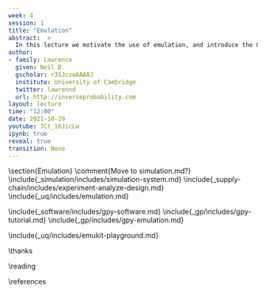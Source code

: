 ```yaml
---
week: 4
session: 1
title: "Emulation"
abstract:  >
  In this lecture we motivate the use of emulation, and introduce the GPy software as a framework for building Gaussian process emulators..
author:
- family: Lawrence
  given: Neil D.
  gscholar: r3SJcvoAAAAJ
  institute: University of Cambridge
  twitter: lawrennd
  url: http://inverseprobability.com
layout: lecture
time: "12:00"
date: 2021-10-29
youtube: 7Ct_16JicLw
ipynb: true
reveal: true
transition: None
---
```



\section{Emulation}
\comment{Move to simulation.md?}
\include{_simulation/includes/simulation-system.md}
\include{_supply-chain/includes/experiment-analyze-design.md}
\include{_uq/includes/emulation.md}

\include{_software/includes/gpy-software.md}
\include{_gp/includes/gpy-tutorial.md}
\include{_gp/includes/gpy-emulation.md}


\include{_uq/includes/emukit-playground.md}



\thanks

\reading

\references

